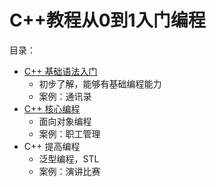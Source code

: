 # C++教程从0到1入门编程

目录：
* [C++ 基础语法入门](./base.md)
  * 初步了解，能够有基础编程能力
  * 案例：通讯录
* [C++ 核心编程](./core.md)
  * 面向对象编程
  * 案例：职工管理
* C++ 提高编程
  * 泛型编程，STL
  * 案例：演讲比赛